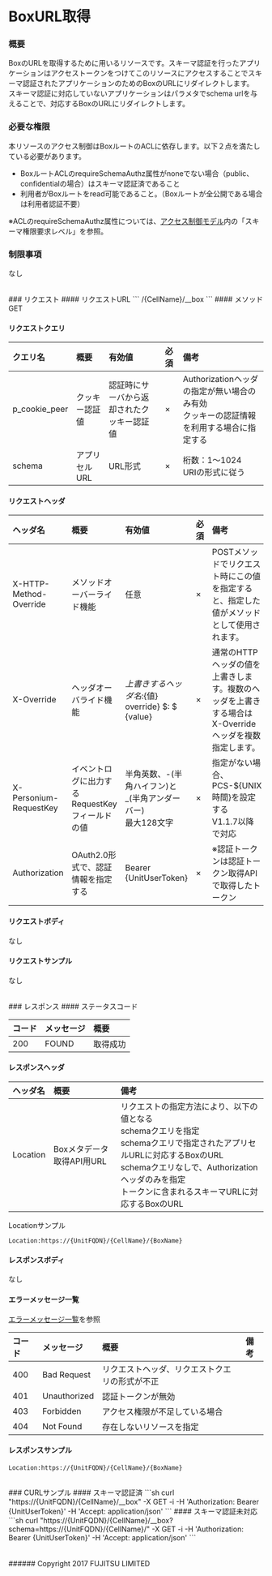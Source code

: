 # BoxURL取得
### 概要
BoxのURLを取得するために用いるリソースです。スキーマ認証を行ったアプリケーションはアクセストークンをつけてこのリソースにアクセスすることでスキーマ認証されたアプリケーションのためのBoxのURLにリダイレクトします。  
スキーマ認証に対応していないアプリケーションはパラメタでschema urlを与えることで、対応するBoxのURLにリダイレクトします。

### 必要な権限
本リソースのアクセス制御はBoxルートのACLに依存します。以下２点を満たしている必要があります。
* BoxルートACLのrequireSchemaAuthz属性がnoneでない場合（public、confidentialの場合）はスキーマ認証済であること
* 利用者がBoxルートをread可能であること。（Boxルートが全公開である場合は利用者認証不要）

※ACLのrequireSchemaAuthz属性については、[アクセス制御モデル](../../user_guide/002_Access_Control.html)内の「スキーマ権限要求レベル」を参照。

### 制限事項
なし

<br>
### リクエスト
#### リクエストURL
```
/{CellName}/__box
```
#### メソッド
GET

#### リクエストクエリ

|クエリ名<br>|概要<br>|有効値<br>|必須<br>|備考<br>|
|:--|:--|:--|:--|:--|
|p_cookie_peer<br>|クッキー認証値<br>|認証時にサーバから返却されたクッキー認証値<br>|×<br>|Authorizationヘッダの指定が無い場合のみ有効<br>クッキーの認証情報を利用する場合に指定する<br>|
|schema<br>|アプリセルURL<br>|URL形式<br>|×<br>|桁数：1&#65374;1024<br>URIの形式に従う<br>|


#### リクエストヘッダ

|ヘッダ名<br>|概要<br>|有効値<br>|必須<br>|備考<br>|
|:--|:--|:--|:--|:--|
|X-HTTP-Method-Override<br>|メソッドオーバーライド機能<br>|任意<br>|×<br>|POSTメソッドでリクエスト時にこの値を指定すると、指定した値がメソッドとして使用されます。<br>|
|X-Override<br>|ヘッダオーバライド機能<br>|${上書きするヘッダ名}:${値}  override} $: $ {value}<br>|×<br>|通常のHTTPヘッダの値を上書きします。複数のヘッダを上書きする場合はX-Overrideヘッダを複数指定します。<br>|
|X-Personium-RequestKey<br>|イベントログに出力するRequestKeyフィールドの値<br>|半角英数、-(半角ハイフン)と_(半角アンダーバー)<br>最大128文字<br>|×<br>|指定がない場合、PCS-${UNIX時間}を設定する<br>V1.1.7以降で対応<br>|
|Authorization<br>|OAuth2.0形式で、認証情報を指定する<br>|Bearer {UnitUserToken}<br>|×<br>|※認証トークンは認証トークン取得APIで取得したトークン<br>|
#### リクエストボディ
なし

#### リクエストサンプル
なし

<br>
### レスポンス
#### ステータスコード

|コード<br>|メッセージ<br>|概要<br>|
|:--|:--|:--|
|200<br>|FOUND<br>|取得成功<br>|
#### レスポンスヘッダ

|ヘッダ名<br>|概要<br>|備考<br>|
|:--|:--|:--|
|Location<br>|Boxメタデータ取得API用URL<br>|リクエストの指定方法により、以下の値となる<br>schemaクエリを指定<br>schemaクエリで指定されたアプリセルURLに対応するBoxのURL<br>schemaクエリなしで、Authorizationヘッダのみを指定<br>トークンに含まれるスキーマURLに対応するBoxのURL<br>|
Locationサンプル
```
Location:https://{UnitFQDN}/{CellName}/{BoxName}
```

#### レスポンスボディ
なし

#### エラーメッセージ一覧
[エラーメッセージ一覧](004_Error_Messages.html)を参照

|コード<br>|メッセージ<br>|概要<br>|備考<br>|
|:--|:--|:--|:--|
|400<br>|Bad Request<br>|リクエストヘッダ、リクエストクエリの形式が不正<br>| <br>|
|401<br>|Unauthorized<br>|認証トークンが無効<br>| <br>|
|403<br>|Forbidden<br>|アクセス権限が不足している場合<br>| <br>|
|404<br>|Not Found<br>|存在しないリソースを指定<br>| <br>

#### レスポンスサンプル
```
Location:https://{UnitFQDN}/{CellName}/{BoxName}
```
<br>
### CURLサンプル
#### スキーマ認証済
```sh
curl "https://{UnitFQDN}/{CellName}/__box" -X GET -i -H 'Authorization: Bearer {UnitUserToken}' -H 'Accept: application/json'
```
#### スキーマ認証未対応
```sh
curl "https://{UnitFQDN}/{CellName}/__box?schema=https://{UnitFQDN}/{CellName}/" -X GET -i -H 'Authorization: Bearer {UnitUserToken}' -H 'Accept: application/json'
```
<br>
<br>
<br>
###### Copyright 2017    FUJITSU LIMITED
